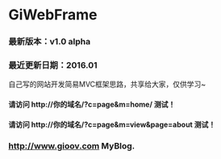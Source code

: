 # GiWebFrame
### 最新版本：v1.0 alpha
### 最近更新日期：2016.01
自己写的网站开发简易MVC框架思路，共享给大家，仅供学习~


#### 请访问 http://你的域名/?c=page&m=home/ 测试！
#### 请访问 http://你的域名/?c=page&m=view&page=about 测试！

### http://www.gioov.com MyBlog.
